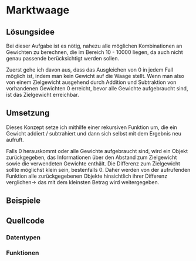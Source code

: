 # Marktwaage

## Lösungsidee

Bei dieser Aufgabe ist es nötig, nahezu alle möglichen Kombinationen an Gewichten zu berechnen, die im Bereich 10 - 10000 liegen, da auch nicht genau passende berücksichtigt werden sollen. 

Zuerst gehe ich davon aus, dass das Ausgleichen von 0 in jedem Fall möglich ist, indem man kein Gewicht auf die Waage stellt. Wenn man also von einem Zielgewicht ausgehend durch Addition und Subtraktion von vorhandenen Gewichten 0 erreicht, bevor alle Gewichte aufgebraucht sind, ist das Zielgewicht erreichbar.

## Umsetzung

Dieses Konzept setze ich mithilfe einer rekursiven Funktion um, die ein Gewicht addiert / subtrahiert und dann sich selbst mit dem Ergebnis neu aufruft. 

Falls 0 herauskommt oder alle Gewichte aufgebraucht sind, wird ein Objekt zurückgegeben, das Informationen über den Abstand zum Zielgewicht sowie die verwendeten Gewichte enthält. Die Differenz zum Zielgewicht sollte möglichst klein sein, bestenfalls 0. Daher werden von der aufrufenden Funktion alle zurückgegebenen Objekte hinsichtlich ihrer Differenz verglichen&rarr; das mit dem kleinsten Betrag wird weitergegeben.

## Beispiele

## Quellcode

### Datentypen

### Funktionen

